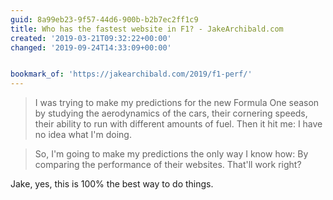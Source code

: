 ```yaml
---
guid: 8a99eb23-9f57-44d6-900b-b2b7ec2ff1c9
title: Who has the fastest website in F1? - JakeArchibald.com
created: '2019-03-21T09:32:22+00:00'
changed: '2019-09-24T14:33:09+00:00'


bookmark_of: 'https://jakearchibald.com/2019/f1-perf/'
---
```


> I was trying to make my predictions for the new Formula One season by studying the aerodynamics of the cars, their cornering speeds, their ability to run with different amounts of fuel. Then it hit me: I have no idea what I'm doing.

> So, I'm going to make my predictions the only way I know how: By comparing the performance of their websites. That'll work right?

Jake, yes, this is 100% the best way to do things.
